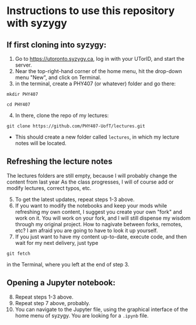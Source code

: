 # Instructions to use this repository with syzygy

## If first cloning into syzygy:

1. Go to https://utoronto.syzygy.ca, log in with your UTorID, and start the server.
2. Near the top-right-hand corner of the home menu, hit the drop-down menu "New", and click on Terminal.
3. in the terminal, create a PHY407 (or whatever) folder and go there:

`mkdir PHY407`

`cd PHY407`

4. In there, clone the repo of my lectures:

`git clone https://github.com/PHY407-UofT/lectures.git`

* This should create a new folder called `lectures`, in which my lecture notes will be located.

## Refreshing the lecture notes

The lectures folders are still empty, because I will probably change the content from last year
As the class progresses, I will of course add or modify lectures, correct typos, etc.

5. To get the latest updates, repeat steps 1-3 above.
6. If you want to modify the notebooks and keep your mods while refreshing my own content, I suggest you create your own "fork" and work on it. You will work on your fork, and I will still dispense my wisdom through my original project. How to nagivate between forks, remotes, etc? I am afraid you are going to have to look it up yourself.
7. If you just want to have my content up-to-date, execute code, and then wait for my next delivery, just type

`git fetch`

in the Terminal, where you left at the end of step 3.

## Opening a Jupyter notebook:

8. Repeat steps 1-3 above.
9. Repeat step 7 above, probably.
10. You can navigate to the Jupyter file, using the graphical interface of the home menu of syzygy. You are looking for a `.ipynb` file.
